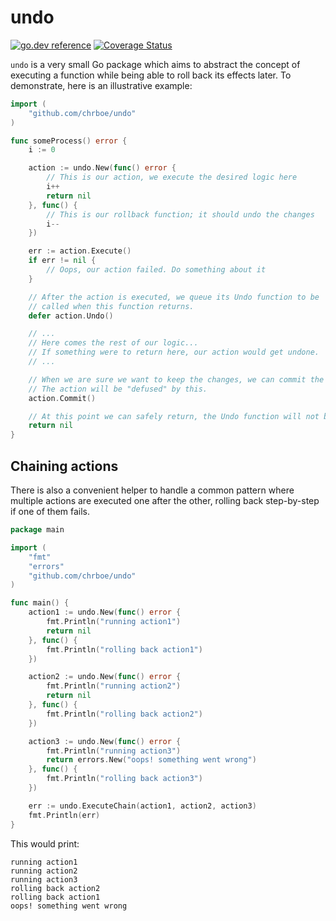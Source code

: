 # undo

[![go.dev reference](https://img.shields.io/badge/go.dev-reference-007d9c?logo=go&logoColor=white&style=flat-square)](https://pkg.go.dev/github.com/chrboe/undo)
[![Coverage Status](https://coveralls.io/repos/github/chrboe/undo/badge.svg?branch=master)](https://coveralls.io/github/chrboe/undo?branch=master)

`undo` is a very small Go package which aims to abstract the concept of executing
a function while being able to roll back its effects later. To demonstrate,
here is an illustrative example:

```go
import (
	"github.com/chrboe/undo"
)

func someProcess() error {
	i := 0

	action := undo.New(func() error {
		// This is our action, we execute the desired logic here
		i++
		return nil
	}, func() {
		// This is our rollback function; it should undo the changes
		i--
	})

	err := action.Execute()
	if err != nil {
		// Oops, our action failed. Do something about it
	}

	// After the action is executed, we queue its Undo function to be
	// called when this function returns.
	defer action.Undo()

	// ...
	// Here comes the rest of our logic...
	// If something were to return here, our action would get undone.
	// ...

	// When we are sure we want to keep the changes, we can commit the action.
	// The action will be "defused" by this.
	action.Commit()

	// At this point we can safely return, the Undo function will not be called.
	return nil
}
```

## Chaining actions

There is also a convenient helper to handle a common pattern where multiple actions
are executed one after the other, rolling back step-by-step if one of them fails.

```go
package main

import (
	"fmt"
	"errors"
	"github.com/chrboe/undo"
)

func main() {
	action1 := undo.New(func() error {
		fmt.Println("running action1")
		return nil
	}, func() {
		fmt.Println("rolling back action1")
	})

	action2 := undo.New(func() error {
		fmt.Println("running action2")
		return nil
	}, func() {
		fmt.Println("rolling back action2")
	})

	action3 := undo.New(func() error {
		fmt.Println("running action3")
		return errors.New("oops! something went wrong")
	}, func() {
		fmt.Println("rolling back action3")
	})

	err := undo.ExecuteChain(action1, action2, action3)
	fmt.Println(err)
}
```

This would print:

```
running action1
running action2
running action3
rolling back action2
rolling back action1
oops! something went wrong
```
